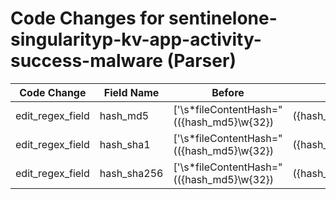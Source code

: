 # Code Changes for sentinelone-singularityp-kv-app-activity-success-malware (Parser)

| Code Change | Field Name | Before | After |
|-------------|------------|--------|-------|
| edit_regex_field | hash_md5 | ['\s*fileContentHash="(({hash_md5}\w{32})|({hash_sha1}\w{40})|({hash_sha256}\w{64}))"'] | ['\s*fileContentHash="(({hash_sha256}\w{64})|({hash_sha1}\w{40})|({hash_md5}\w{32}))"'] |
| edit_regex_field | hash_sha1 | ['\s*fileContentHash="(({hash_md5}\w{32})|({hash_sha1}\w{40})|({hash_sha256}\w{64}))"'] | ['\s*fileContentHash="(({hash_sha256}\w{64})|({hash_sha1}\w{40})|({hash_md5}\w{32}))"'] |
| edit_regex_field | hash_sha256 | ['\s*fileContentHash="(({hash_md5}\w{32})|({hash_sha1}\w{40})|({hash_sha256}\w{64}))"'] | ['\s*fileContentHash="(({hash_sha256}\w{64})|({hash_sha1}\w{40})|({hash_md5}\w{32}))"'] |